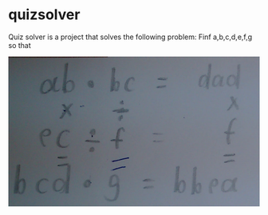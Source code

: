 quizsolver
==========

Quiz solver is a project that solves the following problem:
Finf a,b,c,d,e,f,g so that

![Alt text](problem.jpg?raw=true "The problem")
